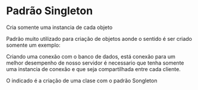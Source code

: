 # Padrão Singleton

Cria somente uma instancia de cada objeto

Padrão muito utilizado para criação de objetos aonde o sentido é ser criado somente um exemplo: 

Criando uma conexão com o banco de dados, está conexão para um melhor desempenho de nosso servidor é necessario que tenha somente uma instancia de conexão e que seja compartilhada entre cada cliente. 

O indicado é a criação de uma clase com o padrão Songleton
